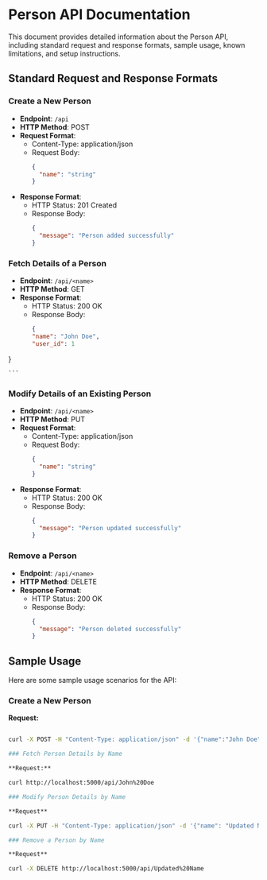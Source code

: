 # Person API Documentation

This document provides detailed information about the Person API, including standard request and response formats, sample usage, known limitations, and setup instructions.

## Standard Request and Response Formats

### Create a New Person

- **Endpoint**: `/api`
- **HTTP Method**: POST
- **Request Format**:
  - Content-Type: application/json
  - Request Body:
    ```json
    {
      "name": "string"
    }
    ```
- **Response Format**:
  - HTTP Status: 201 Created
  - Response Body:
    ```json
    {
      "message": "Person added successfully"
    }
    ```

### Fetch Details of a Person

- **Endpoint**: `/api/<name>`
- **HTTP Method**: GET
- **Response Format**:
  - HTTP Status: 200 OK
  - Response Body:
    ```json
    {
    "name": "John Doe",
    "user_id": 1
}

    ```

### Modify Details of an Existing Person

- **Endpoint**: `/api/<name>`
- **HTTP Method**: PUT
- **Request Format**:
  - Content-Type: application/json
  - Request Body:
    ```json
    {
      "name": "string"
    }
    ```
- **Response Format**:
  - HTTP Status: 200 OK
  - Response Body:
    ```json
    {
      "message": "Person updated successfully"
    }
    ```

### Remove a Person

- **Endpoint**: `/api/<name>`
- **HTTP Method**: DELETE
- **Response Format**:
  - HTTP Status: 200 OK
  - Response Body:
    ```json
    {
      "message": "Person deleted successfully"
    }
    ```

## Sample Usage

Here are some sample usage scenarios for the API:

### Create a New Person

**Request:**

```bash

curl -X POST -H "Content-Type: application/json" -d '{"name":"John Doe"}' http://localhost:5000/api

### Fetch Person Details by Name

**Request:**

curl http://localhost:5000/api/John%20Doe

### Modify Person Details by Name

**Request**

curl -X PUT -H "Content-Type: application/json" -d '{"name": "Updated Name"}' http://localhost:5000/api/John%20Doe

### Remove a Person by Name

**Request**

curl -X DELETE http://localhost:5000/api/Updated%20Name

